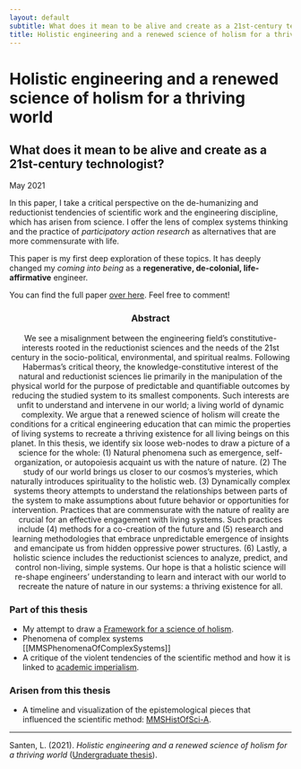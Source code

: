 ```yaml
---
layout: default
subtitle: What does it mean to be alive and create as a 21st-century technologist?
title: Holistic engineering and a renewed science of holism for a thriving world
---
```

# Holistic engineering and a renewed science of holism for a thriving world
## What does it mean to be alive and create as a 21st-century technologist?
<i class="fas fa-calendar-alt"></i> May 2021

In this paper, I take a critical perspective on the de-humanizing and reductionist tendencies of scientific work and the engineering discipline, which has arisen from science. I offer the lens of complex systems thinking and the practice of *participatory action research* as alternatives that are more commensurate with life. 

This paper is my first deep exploration of these topics. It has deeply changed my *coming into being* as a **regenerative, de-colonial, life-affirmative** engineer. 

You can find the full paper [over here](https://drive.google.com/file/d/1C3SCRvH27EgcddZZr0pTxEqCUb41ksqJ/view). Feel free to comment!


<center><h3>Abstract</h3></center>
<center>We see a misalignment between the engineering field’s constitutive-interests rooted in the reductionist sciences and the needs of the 21st century in the socio-political, environmental, and spiritual realms. Following Habermas’s critical theory, the knowledge-constitutive interest of the natural and reductionist sciences lie primarily in the manipulation of the physical world for the purpose of predictable and quantifiable outcomes by reducing the studied system to its smallest components. Such interests are unfit to understand and intervene in our world; a living world of dynamic complexity. We argue that a renewed science of holism will create the conditions for a critical engineering education that can mimic the properties of living systems to recreate a thriving existence for all living beings on this planet. In this thesis, we identify six loose web-nodes to draw a picture of a science for the whole: (1) Natural phenomena such as emergence, self-organization, or autopoiesis acquaint us with the nature of nature. (2) The study of our world brings us closer to our cosmos’s mysteries, which naturally introduces spirituality to the holistic web. (3) Dynamically complex systems theory attempts to understand the relationships between parts of the system to make assumptions about future behavior or opportunities for intervention. Practices that are commensurate with the nature of reality are crucial for an effective engagement with living systems. Such practices include (4) methods for a co-creation of the future and (5) research and learning methodologies that embrace unpredictable emergence of insights and emancipate us from hidden oppressive power structures. (6) Lastly, a holistic science includes the reductionist sciences to analyze, predict, and control non-living, simple systems. Our hope is that a holistic science will re-shape engineers’ understanding to learn and interact with our world to recreate the nature of nature in our systems: a thriving existence for all.</center>


### Part of this thesis
- My attempt to draw a [Framework for a science of holism](SCIENCE-OF-HOLISM-FRAMEWORK.md).
- Phenomena of complex systems [[MMSPhenomenaOfComplexSystems]]
- A critique of the violent tendencies of the scientific method and how it is linked to [academic imperialism](ACADEMIC-IMPERIALISM.md).
  
  

### Arisen from this thesis
- A timeline and visualization of the epistemological pieces that influenced the scientific method: [MMSHistOfSci-A](MMSHistOfSci-A.md).



-------
Santen, L. (2021). _Holistic engineering and a renewed science of holism for a thriving world_ ([Undergraduate thesis](THESIS-HOLISTIC-ENGINEERING.md)). 
